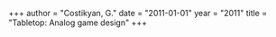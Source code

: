 +++
author = "Costikyan, G."
date = "2011-01-01"
year = "2011"
title = "Tabletop: Analog game design"
+++